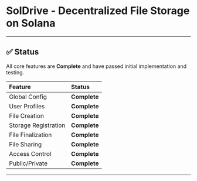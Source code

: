 #  SolDrive - Decentralized File Storage on Solana

---

## ✅ Status

All core features are **Complete** and have passed initial implementation and testing.

| Feature | Status |
| :--- | :--- |
| Global Config | **Complete** |
| User Profiles | **Complete** |
| File Creation | **Complete** |
| Storage Registration | **Complete** |
| File Finalization | **Complete** |
| File Sharing | **Complete** |
| Access Control | **Complete** |
| Public/Private | **Complete** |

---
